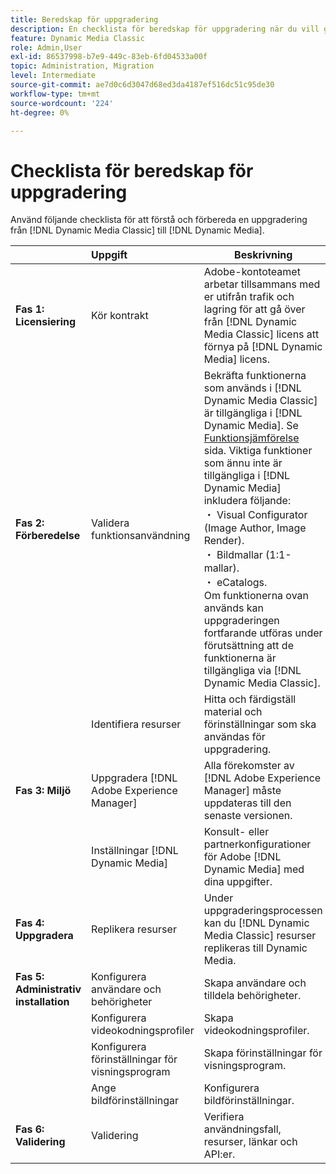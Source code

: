 ```yaml
---
title: Beredskap för uppgradering
description: En checklista för beredskap för uppgradering när du vill gå vidare från [!DNL Adobe Dynamic Media Classic] till [!DNL Dynamic Media] på [!DNL Adobe Experience Manager].
feature: Dynamic Media Classic
role: Admin,User
exl-id: 86537998-b7e9-449c-83eb-6fd04533a00f
topic: Administration, Migration
level: Intermediate
source-git-commit: ae7d0c6d3047d68ed3da4187ef516dc51c95de30
workflow-type: tm+mt
source-wordcount: '224'
ht-degree: 0%

---
```


# Checklista för beredskap för uppgradering

Använd följande checklista för att förstå och förbereda en uppgradering från [!DNL Dynamic Media Classic] till [!DNL Dynamic Media].

|  | Uppgift | Beskrivning |
| :--- | :--- | --- |
| **Fas 1: Licensiering** | Kör kontrakt | Adobe-kontoteamet arbetar tillsammans med er utifrån trafik och lagring för att gå över från [!DNL Dynamic Media Classic] licens att förnya på [!DNL Dynamic Media] licens. |
| **Fas 2: Förberedelse** | Validera funktionsanvändning | Bekräfta funktionerna som används i [!DNL Dynamic Media Classic] är tillgängliga i [!DNL Dynamic Media]. Se [Funktionsjämförelse](/help/using/upgrade-feature-comparison.md) sida. Viktiga funktioner som ännu inte är tillgängliga i [!DNL Dynamic Media] inkludera följande:<br>・ Visual Configurator (Image Author, Image Render).<br>・ Bildmallar (1:1-mallar).<br>・ eCatalogs.<br>Om funktionerna ovan används kan uppgraderingen fortfarande utföras under förutsättning att de funktionerna är tillgängliga via [!DNL Dynamic Media Classic]. |
|   | Identifiera resurser | Hitta och färdigställ material och förinställningar som ska användas för uppgradering. |
| **Fas 3: Miljö** | Uppgradera [!DNL Adobe Experience Manager] | Alla förekomster av [!DNL Adobe Experience Manager] måste uppdateras till den senaste versionen. |
|   | Inställningar [!DNL Dynamic Media] | Konsult- eller partnerkonfigurationer för Adobe [!DNL Dynamic Media] med dina uppgifter. |
| **Fas 4: Uppgradera** | Replikera resurser | Under uppgraderingsprocessen kan du [!DNL Dynamic Media Classic] resurser replikeras till Dynamic Media. |
| **Fas 5: Administrativ installation** | Konfigurera användare och behörigheter | Skapa användare och tilldela behörigheter. |
|   | Konfigurera videokodningsprofiler | Skapa videokodningsprofiler. |
|   | Konfigurera förinställningar för visningsprogram | Skapa förinställningar för visningsprogram. |
|   | Ange bildförinställningar | Konfigurera bildförinställningar. |
| **Fas 6: Validering** | Validering | Verifiera användningsfall, resurser, länkar och API:er. |
